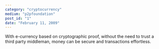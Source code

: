 ```yaml
---
category: "cryptocurrency"
medium: "p2pfoundation"
post_id: "1"
date: "February 11, 2009"
---
```

With e-currency based on cryptographic proof, without the need to trust a third party middleman, money can be secure and transactions effortless.